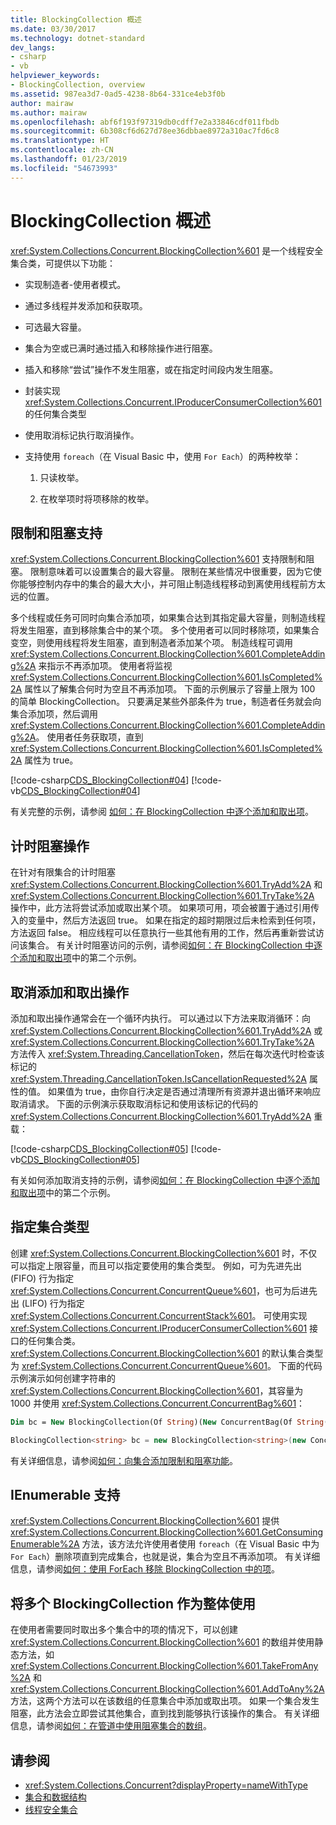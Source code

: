```yaml
---
title: BlockingCollection 概述
ms.date: 03/30/2017
ms.technology: dotnet-standard
dev_langs:
- csharp
- vb
helpviewer_keywords:
- BlockingCollection, overview
ms.assetid: 987ea3d7-0ad5-4238-8b64-331ce4eb3f0b
author: mairaw
ms.author: mairaw
ms.openlocfilehash: abf6f193f97319db0cdff7e2a33846cdf011fbdb
ms.sourcegitcommit: 6b308cf6d627d78ee36dbbae8972a310ac7fd6c8
ms.translationtype: HT
ms.contentlocale: zh-CN
ms.lasthandoff: 01/23/2019
ms.locfileid: "54673993"
---
```

# <a name="blockingcollection-overview"></a>BlockingCollection 概述
<xref:System.Collections.Concurrent.BlockingCollection%601> 是一个线程安全集合类，可提供以下功能：  
  
-   实现制造者-使用者模式。  
  
-   通过多线程并发添加和获取项。  
  
-   可选最大容量。  
  
-   集合为空或已满时通过插入和移除操作进行阻塞。  
  
-   插入和移除“尝试”操作不发生阻塞，或在指定时间段内发生阻塞。  
  
-   封装实现 <xref:System.Collections.Concurrent.IProducerConsumerCollection%601> 的任何集合类型  
  
-   使用取消标记执行取消操作。  
  
-   支持使用 `foreach`（在 Visual Basic 中，使用 `For Each`）的两种枚举：  
  
    1.  只读枚举。  
  
    2.  在枚举项时将项移除的枚举。  
  
## <a name="bounding-and-blocking-support"></a>限制和阻塞支持  
 <xref:System.Collections.Concurrent.BlockingCollection%601> 支持限制和阻塞。 限制意味着可以设置集合的最大容量。 限制在某些情况中很重要，因为它使你能够控制内存中的集合的最大大小，并可阻止制造线程移动到离使用线程前方太远的位置。  
  
 多个线程或任务可同时向集合添加项，如果集合达到其指定最大容量，则制造线程将发生阻塞，直到移除集合中的某个项。 多个使用者可以同时移除项，如果集合变空，则使用线程将发生阻塞，直到制造者添加某个项。 制造线程可调用 <xref:System.Collections.Concurrent.BlockingCollection%601.CompleteAdding%2A> 来指示不再添加项。 使用者将监视 <xref:System.Collections.Concurrent.BlockingCollection%601.IsCompleted%2A> 属性以了解集合何时为空且不再添加项。 下面的示例展示了容量上限为 100 的简单 BlockingCollection。 只要满足某些外部条件为 true，制造者任务就会向集合添加项，然后调用 <xref:System.Collections.Concurrent.BlockingCollection%601.CompleteAdding%2A>。 使用者任务获取项，直到 <xref:System.Collections.Concurrent.BlockingCollection%601.IsCompleted%2A> 属性为 true。  
  
 [!code-csharp[CDS_BlockingCollection#04](../../../../samples/snippets/csharp/VS_Snippets_Misc/cds_blockingcollection/cs/blockingcollection.cs#04)]
 [!code-vb[CDS_BlockingCollection#04](../../../../samples/snippets/visualbasic/VS_Snippets_Misc/cds_blockingcollection/vb/introsnippetsbc.vb#04)]  
  
 有关完整的示例，请参阅 [如何：在 BlockingCollection 中逐个添加和取出项](../../../../docs/standard/collections/thread-safe/how-to-add-and-take-items.md)。  
  
## <a name="timed-blocking-operations"></a>计时阻塞操作  
 在针对有限集合的计时阻塞 <xref:System.Collections.Concurrent.BlockingCollection%601.TryAdd%2A> 和 <xref:System.Collections.Concurrent.BlockingCollection%601.TryTake%2A> 操作中，此方法将尝试添加或取出某个项。 如果项可用，项会被置于通过引用传入的变量中，然后方法返回 true。 如果在指定的超时期限过后未检索到任何项，方法返回 false。 相应线程可以任意执行一些其他有用的工作，然后再重新尝试访问该集合。 有关计时阻塞访问的示例，请参阅[如何：在 BlockingCollection 中逐个添加和取出项](../../../../docs/standard/collections/thread-safe/how-to-add-and-take-items.md)中的第二个示例。  
  
## <a name="cancelling-add-and-take-operations"></a>取消添加和取出操作  
 添加和取出操作通常会在一个循环内执行。 可以通过以下方法来取消循环：向 <xref:System.Collections.Concurrent.BlockingCollection%601.TryAdd%2A> 或 <xref:System.Collections.Concurrent.BlockingCollection%601.TryTake%2A> 方法传入 <xref:System.Threading.CancellationToken>，然后在每次迭代时检查该标记的 <xref:System.Threading.CancellationToken.IsCancellationRequested%2A> 属性的值。 如果值为 true，由你自行决定是否通过清理所有资源并退出循环来响应取消请求。 下面的示例演示获取取消标记和使用该标记的代码的 <xref:System.Collections.Concurrent.BlockingCollection%601.TryAdd%2A> 重载：  
  
 [!code-csharp[CDS_BlockingCollection#05](../../../../samples/snippets/csharp/VS_Snippets_Misc/cds_blockingcollection/cs/blockingcollection.cs#05)]
 [!code-vb[CDS_BlockingCollection#05](../../../../samples/snippets/visualbasic/VS_Snippets_Misc/cds_blockingcollection/vb/introsnippetsbc.vb#05)]  
  
 有关如何添加取消支持的示例，请参阅[如何：在 BlockingCollection 中逐个添加和取出项](../../../../docs/standard/collections/thread-safe/how-to-add-and-take-items.md)中的第二个示例。  
  
## <a name="specifying-the-collection-type"></a>指定集合类型  
 创建 <xref:System.Collections.Concurrent.BlockingCollection%601> 时，不仅可以指定上限容量，而且可以指定要使用的集合类型。 例如，可为先进先出 (FIFO) 行为指定 <xref:System.Collections.Concurrent.ConcurrentQueue%601>，也可为后进先出 (LIFO) 行为指定 <xref:System.Collections.Concurrent.ConcurrentStack%601>。 可使用实现 <xref:System.Collections.Concurrent.IProducerConsumerCollection%601> 接口的任何集合类。 <xref:System.Collections.Concurrent.BlockingCollection%601> 的默认集合类型为 <xref:System.Collections.Concurrent.ConcurrentQueue%601>。 下面的代码示例演示如何创建字符串的 <xref:System.Collections.Concurrent.BlockingCollection%601>，其容量为 1000 并使用 <xref:System.Collections.Concurrent.ConcurrentBag%601>：  
  
```vb  
Dim bc = New BlockingCollection(Of String)(New ConcurrentBag(Of String()), 1000)  
```  
  
```csharp  
BlockingCollection<string> bc = new BlockingCollection<string>(new ConcurrentBag<string>(), 1000 );  
```  
  
 有关详细信息，请参阅[如何：向集合添加限制和阻塞功能](../../../../docs/standard/collections/thread-safe/how-to-add-bounding-and-blocking.md)。  
  
## <a name="ienumerable-support"></a>IEnumerable 支持  
 <xref:System.Collections.Concurrent.BlockingCollection%601> 提供 <xref:System.Collections.Concurrent.BlockingCollection%601.GetConsumingEnumerable%2A> 方法，该方法允许使用者使用 `foreach`（在 Visual Basic 中为 `For Each`）删除项直到完成集合，也就是说，集合为空且不再添加项。 有关详细信息，请参阅[如何：使用 ForEach 移除 BlockingCollection 中的项](../../../../docs/standard/collections/thread-safe/how-to-use-foreach-to-remove.md)。  
  
## <a name="using-many-blockingcollections-as-one"></a>将多个 BlockingCollection 作为整体使用  
 在使用者需要同时取出多个集合中的项的情况下，可以创建 <xref:System.Collections.Concurrent.BlockingCollection%601> 的数组并使用静态方法，如 <xref:System.Collections.Concurrent.BlockingCollection%601.TakeFromAny%2A> 和 <xref:System.Collections.Concurrent.BlockingCollection%601.AddToAny%2A> 方法，这两个方法可以在该数组的任意集合中添加或取出项。 如果一个集合发生阻塞，此方法会立即尝试其他集合，直到找到能够执行该操作的集合。 有关详细信息，请参阅[如何：在管道中使用阻塞集合的数组](../../../../docs/standard/collections/thread-safe/how-to-use-arrays-of-blockingcollections.md)。  
  
## <a name="see-also"></a>请参阅

- <xref:System.Collections.Concurrent?displayProperty=nameWithType>
- [集合和数据结构](../../../../docs/standard/collections/index.md)
- [线程安全集合](../../../../docs/standard/collections/thread-safe/index.md)
